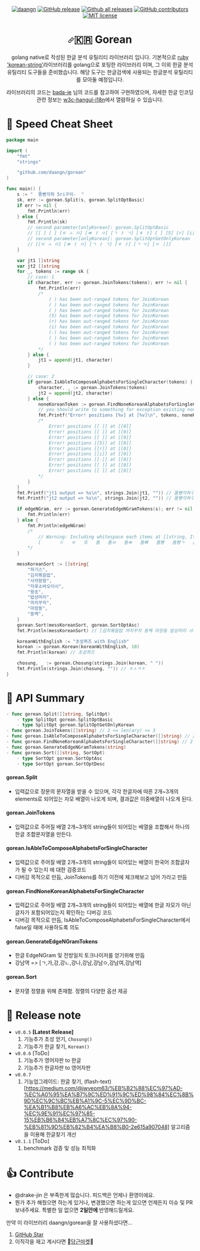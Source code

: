 <p align="center">
    <a href="https://github.com/daangn/gorean"><img src="https://camo.githubusercontent.com/3e224d221eae1953ae073b0050197faf4b4428af/68747470733a2f2f636972636c6563692e636f6d2f67682f6461616e676e2f676f7265616e2e7376673f7374796c653d737667" alt="daangn" data-canonical-src="https://circleci.com/gh/daangn/gorean.svg?style=svg" style="max-width:100%;"></a>
    <a href="https://GitHub.com/daangn/gorean/releases/"><img src="https://camo.githubusercontent.com/de0de733bb357134d4a347556dd34a809a7a8ddf/68747470733a2f2f696d672e736869656c64732e696f2f6769746875622f72656c656173652f6461616e676e2f676f7265616e2e737667" alt="GitHub release" data-canonical-src="https://img.shields.io/github/release/daangn/gorean.svg" style="max-width:100%;"></a>
    <a href="https://GitHub.com/daangn/gorean/releases/"><img src="https://camo.githubusercontent.com/f3808af4419bfd709a7e5abb0bf3a7f0f5009b29/68747470733a2f2f696d672e736869656c64732e696f2f6769746875622f646f776e6c6f6164732f6461616e676e2f676f7265616e2f746f74616c2e737667" alt="Github all releases" data-canonical-src="https://img.shields.io/github/downloads/daangn/gorean/total.svg" style="max-width:100%;"></a>
    <a href="https:/
/GitHub.com/daangn/gorean/graphs/contributors/"><img src="https://camo.githubusercontent.com/68dfce75e28f1c6bc86d7c97f0b9ec4bbce59036/68747470733a2f2f696d672e736869656c64732e696f2f6769746875622f636f6e7472696275746f72732f6461616e676e2f676f7265616e2e737667" alt="GitHub contributors" data-canonical-src="https://img.shields.io/github/contributors/daangn/gorean.svg" style="max-width:100%;"></a>
    <a href="https://lbesson.mit-license.org/" rel="nofollow"><img src="https://camo.githubusercontent.com/311762166ef25238116d3cadd22fcb6091edab98/68747470733a2f2f696d672e736869656c64732e696f2f62616467652f4c6963656e73652d4d49542d626c75652e737667" alt="MIT license" data-canonical-src="https://img.shields.io/badge/License-MIT-blue.svg" style="max-width:100%;"></a>
</p>

<h1 align="center"><a id="user-content--gorean" class="anchor" aria-hidden="true" href="#-gorean"><svg class="octicon octicon-link" viewBox="0 0 16 16" version="1.1" width="16" height="16" aria-hidden="true"><path fill-rule="evenodd" d="M7.775 3.275a.75.75 0 001.06 1.06l1.25-1.25a2 2 0 112.83 2.83l-2.5 2.5a2 2 0 01-2.83 0 .75.75 0 00-1.06 1.06 3.5 3.5 0 004.95 0l2.5-2.5a3.5 3.5 0 00-4.95-4.95l-1.25 1.25zm-4.69 9.64a2 2 0 010-2.83l2.5-2.5a2 2 0 012.83 0 .75.75 0 001.06-1.06 3.5 3.5 0 00-4.95 0l-2.5 2.5a3.5 3.5 0 004.95 4.95l1.25-1.25a.75.75 0 00-1.06-1.06l-1.25 1.25a2 2 0 01-2.83 0z"></path></svg></a><g-emoji class="g-emoji" alias="kr" fallback-src="https://github.githubassets.com/images/icons/emoji/unicode/1f1f0-1f1f7.png">🇰🇷</g-emoji> Gorean</h1>

<p align="center">golang native로 작성된 한글 분석 유틸리티 라이브러리 입니다.
기본적으로 <a href="https://github.com/bhumphreys/korean-string">ruby 'korean-string'</a>라이브러리를 golang으로 포팅한 라이브러리 이며,
그 이외 한글 분석 유틸리티 도구들을 준비했습니다.
해당 도구는 한글검색에 사용되는 한글분석 유틸리티를 모아둘 예정입니다.</p>

<p align="center">라이브러리의 코드는 <a href="https://www.bada-ie.com/board/view/?page=9&amp;uid=1782&amp;category_code=&amp;code=all" rel="nofollow">bada-ie</a> 님의 코드를 참고하여 구현하였으며,
자세한 한글 인코딩 관련 정보는 <a href="http://www.w3c.or.kr/i18n/hangul-i18n/ko-code.html" rel="nofollow">w3c-hangul-i18n</a>에서 열람하실 수 있습니다.</p>


# 🍗 Speed Cheat Sheet

``` go
package main

import (
	"fmt"
	"strings"

	"github.com/daangn/gorean"
)

func main() {
	s := "  똠빵각하 5ri구이-  "
	sk, err := gorean.Split(s, gorean.SplitOptBasic)
	if err != nil {
		fmt.Println(err)
	} else {
		fmt.Println(sk)
		// second parameter[onlyKorean]: gorean.SplitOptBasic
		// [[ ] [ ] [ㄸ ㅗ ㅁ] [ㅃ ㅏ ㅇ] [ㄱ ㅏ ㄱ] [ㅎ ㅏ] [ ] [5] [r] [i] [ㄱ ㅜ] [ㅇ ㅣ] [-] [ ] [ ]]
		// second parameter[onlyKorean]: gorean.SplitOptGetOnlyKorean
		// [[ㄸ ㅗ ㅁ] [ㅃ ㅏ ㅇ] [ㄱ ㅏ ㄱ] [ㅎ ㅏ] [ㄱ ㅜ] [ㅇ ㅣ]]
	}

	var jt1 []string
	var jt2 []string
	for _, tokens := range sk {
		// case: 1
		if character, err := gorean.JoinTokens(tokens); err != nil {
			fmt.Println(err)
			/*
				( ) has been out-ranged tokens for JoinKorean
				( ) has been out-ranged tokens for JoinKorean
				( ) has been out-ranged tokens for JoinKorean
				(5) has been out-ranged tokens for JoinKorean
				(r) has been out-ranged tokens for JoinKorean
				(i) has been out-ranged tokens for JoinKorean
				(-) has been out-ranged tokens for JoinKorean
				( ) has been out-ranged tokens for JoinKorean
				( ) has been out-ranged tokens for JoinKorean
			*/
		} else {
			jt1 = append(jt1, character)
		}

		// case: 2
		if gorean.IsAbleToComposeAlphabetsForSingleCharacter(tokens) {
			character, _ := gorean.JoinTokens(tokens)
			jt2 = append(jt2, character)
		} else {
			noneKoreanToken := gorean.FindNoneKoreanAlphabetsForSingleCharacter(tokens)
			// you should write to something for exception existing none korean tokens
			fmt.Printf("Error! positions [%v] at [%v]\n", tokens, noneKoreanToken)
			/*
				Error! positions [[ ]] at [[0]]
				Error! positions [[ ]] at [[0]]
				Error! positions [[ ]] at [[0]]
				Error! positions [[5]] at [[0]]
				Error! positions [[r]] at [[0]]
				Error! positions [[i]] at [[0]]
				Error! positions [[-]] at [[0]]
				Error! positions [[ ]] at [[0]]
				Error! positions [[ ]] at [[0]]
			*/
		}
	}
	fmt.Printf("jt1 output => %s\n", strings.Join(jt1, "")) // 똠빵각하구이
	fmt.Printf("jt2 output => %s\n", strings.Join(jt2, "")) // 똠빵각하구이

	if edgeNGram, err := gorean.GenerateEdgeNGramTokens(s); err != nil {
		fmt.Println(err)
	} else {
		fmt.Println(edgeNGram)
		/*
			// Warning: Including whitespace each items at []string, It didn't Trim
			[       ㄷ   ㄸ   또   똠   똠ㅂ   똠ㅃ   똠빠   똠빵   똠빵ㄱ   똠빵가   똠빵각   똠빵각ㅎ   똠빵각하   똠빵각하    똠빵각하 5   똠빵각하 5r   똠빵각하 5ri   똠빵각하 5riㄱ   똠빵각하 5ri구   똠빵각하 5ri궁   똠빵각하 5ri구ㅇ   똠빵각하 5ri구이   똠빵각하 5ri구이-   똠빵각하 5ri구이-    똠빵각하 5ri구이-  ]
		*/
	}

	messKoreanSort := []string{
		"하기스",
		"김치볶음밥",
		"사자왕왕",
		"자루소바오이시",
		"왕초",
		"밥상머리",
		"까치꾸치",
		"마장동",
		"동백",
	}
	gorean.Sort(messKoreanSort, gorean.SortOptAsc)
	fmt.Println(messKoreanSort) // [김치볶음밥 까치꾸치 동백 마장동 밥상머리 사자왕왕 왕초 자루소바오이시 하기스]

	koreanWithEnglish := "초성퀴즈 with English"
	korean := gorean.Korean(koreanWithEnglish, 10)
	fmt.Println(korean) // 초성퀴즈

	chosung, _ := gorean.Chosung(strings.Join(korean, " "))
	fmt.Println(strings.Join(chosung, "")) // ㅊㅅㅋㅈ
}

```

# 🍱 API Summary

``` go
- func gorean.Split([]string, SplitOpt)
    - type SplitOpt gorean.SplitOptBasic
    - type SplitOpt gorean.SplitOptGetOnlyKorean
- func gorean.JoinTokens([]string) // 2 <= len(ary) <= 3
- func gorean.IsAbleToComposeAlphabetsForSingleCharacter([]string) // 2 <= len(ary) <= 3
- func gorean.FindNoneKoreanAlphabetsForSingleCharacter([]string) // 2 <= len(ary) <= 3
- func gorean.GenerateEdgeNGramTokens(string)
- func gorean.Sort([]string, SortOpt)
    - type SortOpt gorean.SortOptAsc
    - type SortOpt gorean.SortOptDesc
```

#### gorean.Split
- 입력값으로 장문의 문자열을 받을 수 있으며, 각각 한글자에 따른 2개~3개의 elements로 되어있는 자모 배열이 나오게 되며, 결과값은 이중배열이 나오게 된다.

#### gorean.JoinTokens
- 입력값으로 주어질 배열 2개~3개의 string들이 되어있는 배열을 조합해서 하나의 한글 조합문자열을 만든다.

#### gorean.IsAbleToComposeAlphabetsForSingleCharacter
- 입력값으로 주어질 배열 2개~3개의 string들이 되어있는 배열이 한국어 조합글자가 될 수 있는지 에 대한 검증코드
- 디버깅 목적으로 만듬, JoinTokens를 하기 이전에 체크해보고 넘어 가라고 만듬

#### gorean.FindNoneKoreanAlphabetsForSingleCharacter
- 입력값으로 주어질 배열 2개~3개의 string들이 되어있는 배열에 한글 자모가 아닌 글자가 포함되어있는지 확인하는 디버깅 코드
- 디버깅 목적으로 만듬, IsAbleToComposeAlphabetsForSingleCharacter에서 false일 때에 사용하도록 의도

#### gorean.GenerateEdgeNGramTokens
- 한글 EdgeNGram 및 전방일치 토크나이저를 얻기위해 만듬
- 강남역 => [ㄱ,가,강,강ㄴ,강나,강남,강남ㅇ,강남여,강남역]

#### gorean.Sort
- 문자열 정렬을 위해 존재함. 정렬의 다양한 옵션 제공

# 📝 Release note

- `v0.0.5` **[Latest Release]**
    1. 기능추가 초성 얻기, `Chosung()`
    2. 기능추가 한글 찾기, `Korean()`
- `v0.0.6` [ToDo]
    1. 기능추가 영어자판 to 한글 
    2. 기능추가 한글자판 to 영어자판
- `v0.0.7`
    1. 기능업그레이드: 한글 찾기, (flash-text)[https://medium.com/@jwyeom63/%EB%B2%88%EC%97%AD-%EC%A0%95%EA%B7%9C%ED%91%9C%ED%98%84%EC%8B%9D%EC%9C%BC%EB%A1%9C-5%EC%9D%BC-%EA%B1%B8%EB%A6%AC%EB%8A%94-%EC%9E%91%EC%97%85-15%EB%B6%84%EB%A7%8C%EC%97%90-%EB%81%9D%EB%82%B4%EA%B8%B0-2e615a907048] 알고리즘을 이용해 한글찾기 개선
- `v0.1.1` [ToDo]
    1. benchmark 검증 및 성능 최적화

# 👍 Contribute
- @drake-jin 은 부족한게 많습니다. 피드백은 언제나 환영이에요.
- 뭔가 추가 해줬으면 하는게 있거나, 변경했으면 하는게 있으면 언제든지 이슈 및 PR 보내주세요. 특별한 일 없으면 **2일안에** 반영해드릴게요.

만약 이 라이브러리 daangn/gorean을 잘 사용하셨다면...

1. [GitHub Star](https://github.com/daangn/gorean/stargazers)
2. 이직각을 재고 계시다면 🥕[당근마켓](https://www.notion.so/daangn/2c789a2c7b1a4cfca40b11afba678315)🥕